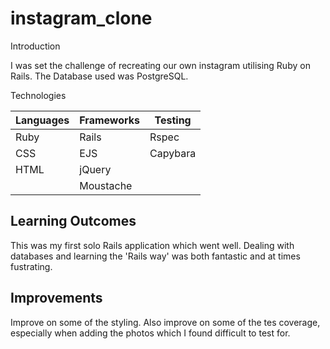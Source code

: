 # instagram_clone

Introduction

I was set the challenge of recreating our own instagram utilising Ruby on Rails. The Database used was PostgreSQL.

Technologies

|Languages |Frameworks|Testing  |
|----------|----------|---------|
|Ruby      |Rails     | Rspec   |
|CSS       |EJS       | Capybara|
|HTML      |jQuery    |         |
|          |Moustache |         |

Learning Outcomes
-----------------

This was my first solo Rails application which went well. Dealing with databases and learning the 'Rails way' was both fantastic and at times fustrating.


Improvements
------------
Improve on some of the styling. Also improve on some of the tes coverage, especially when adding the photos which I found difficult to test for.
